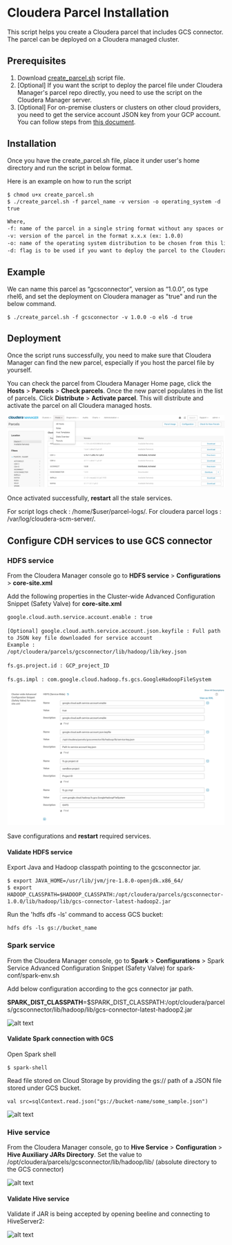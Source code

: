 # Cloudera Parcel Installation

This script helps you create a Cloudera parcel that includes GCS connector. The parcel can be deployed on a Cloudera managed cluster.

## Prerequisites
1. Download [create_parcel.sh](https://github.com/GoogleCloudPlatform/professional-services/blob/master/tools/cloudera-parcel-gcsconnector/create_parcel.sh) script file.
2. [Optional] If you want the script to deploy the parcel file under Cloudera Manager's parcel repo directly, you need to use the script on the Cloudera Manager server.
3. [Optional] For on-premise clusters or clusters on other cloud providers, you need to get the service account JSON key from your GCP account. You can follow steps from [this document](https://cloud.google.com/iam/docs/creating-managing-service-account-keys).

## Installation
Once you have the create_parcel.sh file, place it under user's home directory and run the script in below format.

Here is an example on how to run the script
```
$ chmod u+x create_parcel.sh
$ ./create_parcel.sh -f parcel_name -v version -o operating_system -d true
```

```markdown
Where,
-f: name of the parcel in a single string format without any spaces or special characters.
-v: version of the parcel in the format x.x.x (ex: 1.0.0)
-o: name of the operating system distribution to be chosen from this list (rhel5, rhel6, rhel7, suse11, ubuntu10, ubuntu12, ubuntu14, debian6, debian7)
-d: flag is to be used if you want to deploy the parcel to the Cloudera manager parcel repo folder, this flag is optional and if not provided then the parcel file will be created in the same directory where script run.

```
Example
------
We can name this parcel as “gcsconnector”, version as “1.0.0”, os type rhel6, and set the deployment on Cloudera manager as "true" and run the below command.
```
$ ./create_parcel.sh -f gcsconnector -v 1.0.0 -o el6 -d true
```

## Deployment
Once the script runs successfully, you need to make sure that Cloudera Manager can find the new parcel, especially if you host the parcel file by yourself. 
 
You can check the parcel from Cloudera Manager Home page, click the **Hosts** > **Parcels** > **Check parcels**. Once the new parcel populates in the list of parcels.
Click **Distribute** > **Activate parcel**. This will distribute and activate the parcel on all Cloudera managed hosts.

![alt text](https://github.com/haaris292/cparcel/blob/master/parcelpage.png)

Once activated successfully, **restart** all the stale services.

For script logs check : /home/$user/parcel-logs/.
For cloudera parcel logs : /var/log/cloudera-scm-server/.


## Configure CDH services to use GCS connector

### HDFS service
From the Cloudera Manager console go to **HDFS service** > **Configurations** > **core-site.xml** 

Add the following properties in the Cluster-wide Advanced Configuration Snippet (Safety Valve) for **core-site.xml** 
```
google.cloud.auth.service.account.enable : true

[Optional] google.cloud.auth.service.account.json.keyfile : Full path to JSON key file downloaded for service account
Example : 
/opt/cloudera/parcels/gcsconnector/lib/hadoop/lib/key.json

fs.gs.project.id : GCP_project_ID

fs.gs.impl : com.google.cloud.hadoop.fs.gcs.GoogleHadoopFileSystem
```
![alt text](https://github.com/haaris292/cparcel/blob/master/hdfs-config.png)

Save configurations and **restart** required services.

#### Validate HDFS service
Export Java and Hadoop classpath pointing to the gcsconnector jar.
```
$ export JAVA_HOME=/usr/lib/jvm/jre-1.8.0-openjdk.x86_64/
$ export HADOOP_CLASSPATH=$HADOOP_CLASSPATH:/opt/cloudera/parcels/gcsconnector-1.0.0/lib/hadoop/lib/gcs-connector-latest-hadoop2.jar
```

Run the 'hdfs dfs -ls' command to access GCS bucket:
```
hdfs dfs -ls gs://bucket_name
```

### Spark service
From the Cloudera Manager console, go to **Spark** > **Configurations** > Spark Service Advanced Configuration Snippet (Safety Valve) for spark-conf/spark-env.sh

Add below configuration according to the gcs connector jar path.

**SPARK_DIST_CLASSPATH**=$SPARK_DIST_CLASSPATH:/opt/cloudera/parcels/gcsconnector/lib/hadoop/lib/gcs-connector-latest-hadoop2.jar

![alt text](https://github.com/GoogleCloudPlatform/professional-services/blob/master/tools/cloudera-parcel-gcsconnector/images/screenshot-spark-config.png)

#### Validate Spark connection with GCS
Open Spark shell
```
$ spark-shell
```
Read file stored on Cloud Storage by providing the gs:// path of a JSON file stored under GCS bucket.
```
val src=sqlContext.read.json("gs://bucket-name/some_sample.json")
```

![alt text](https://github.com/GoogleCloudPlatform/professional-services/blob/master/tools/cloudera-parcel-gcsconnector/images/screenshot-spark-validate.png)

### Hive service
From the Cloudera Manager console, go to **Hive Service** > **Configuration** > **Hive Auxiliary JARs Directory**. Set the value to /opt/cloudera/parcels/gcsconnector/lib/hadoop/lib/
(absolute directory to the GCS connector)

![alt text](https://github.com/GoogleCloudPlatform/professional-services/blob/master/tools/cloudera-parcel-gcsconnector/images/screenshot-hive-config.png)

#### Validate Hive service
Validate if JAR is being accepted by opening beeline and connecting to HiveServer2:

![alt text](https://github.com/GoogleCloudPlatform/professional-services/blob/master/tools/cloudera-parcel-gcsconnector/images/screenshot-hive-validate.png)
